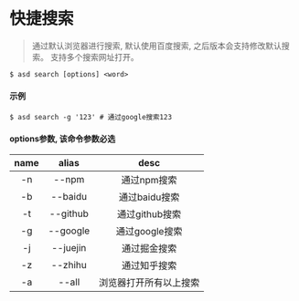 # 快捷搜索

> 通过默认浏览器进行搜索, 默认使用百度搜索, 之后版本会支持修改默认搜索。 支持多个搜索网址打开。

```shell
$ asd search [options] <word>
```

#### 示例

```shell
$ asd search -g '123' # 通过google搜索123
```

#### options参数, __该命令参数必选__

| name |       alias     |          desc       |
| :--: | :-------------: | :---------------------: |
|  -n  |    --npm    |      通过npm搜索  |
|  -b |    --baidu    |   通过baidu搜索 |
|  -t |    --github    |   通过github搜索 |
|  -g |    --google    |   通过google搜索 |
|  -j |    --juejin    |   通过掘金搜索 |
|  -z |    --zhihu    |   通过知乎搜索 |
|  -a |    --all    |   浏览器打开所有以上搜索 |